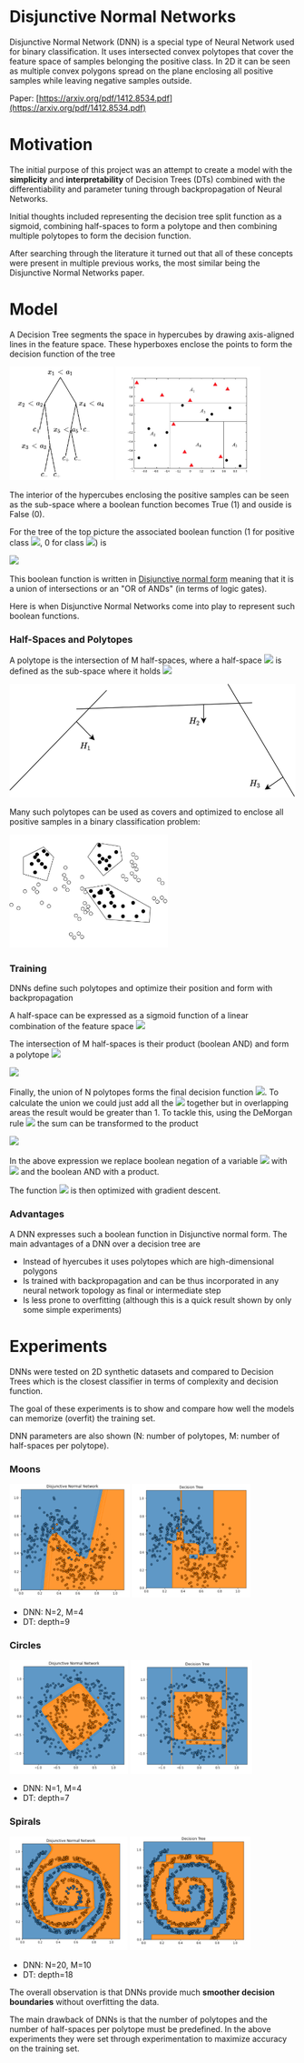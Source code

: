 # Disjunctive Normal Networks
Disjunctive Normal Network (DNN) is a special type of Neural Network used for binary classification. It uses intersected convex polytopes that cover the feature space of samples belonging the positive class. In 2D it can be seen as multiple convex polygons spread on the plane enclosing all positive samples while leaving negative samples outside. 

Paper: [https://arxiv.org/pdf/1412.8534.pdf](https://arxiv.org/pdf/1412.8534.pdf)

# Motivation
The initial purpose of this project was an attempt to create a model with the **simplicity** and **interpretability** of Decision Trees (DTs) combined with the differentiability and parameter tuning through backpropagation of Neural Networks.

Initial thoughts included representing the decision tree split function as a sigmoid, combining half-spaces to form a polytope and then combining multiple polytopes to form the decision function.

After searching through the literature it turned out that all of these concepts were present in multiple previous works, the most similar being the Disjunctive Normal Networks paper.

# Model
A Decision Tree segments the space in hypercubes by drawing axis-aligned lines in the feature space. These hyperboxes enclose the points to form the decision function of the tree

<img src="./assets/decision-tree.png" height=200/>
<img src="./assets/decision-tree-boxes.jpg" height=200/>

The interior of the hypercubes enclosing the positive samples can be seen as the sub-space where a boolean function becomes True (1) and ouside is False (0).


For the tree of the top picture the associated boolean function (1 for positive class <img src="https://render.githubusercontent.com/render/math?math=c_%2B">, 0 for class <img src="https://render.githubusercontent.com/render/math?math=c_-">) is

<img src="https://render.githubusercontent.com/render/math?math=Y = ((x_1 < a_1) \cap (x_2 < a_2)) \cup ((x_1 < a_1) \cap (x_2 < a_2)^\prime \cap (x_3 < a_4)^\prime) \cup ((x_1 < a_1)^\prime \cap (x_4 < a_4)^\prime \cap (x_5 < a_5))">

This boolean function is written in [Disjunctive normal form](https://en.wikipedia.org/wiki/Disjunctive_normal_form) meaning that it is a union of intersections or an "OR of ANDs" (in terms of logic gates).

Here is when Disjunctive Normal Networks come into play to represent such boolean functions.

### Half-Spaces and Polytopes
A polytope is the intersection of M half-spaces, where a half-space <img src="https://render.githubusercontent.com/render/math?math=H_i"> is defined as the sub-space where it holds <img src="https://render.githubusercontent.com/render/math?math=h_i(x) > 0">

<img src="./assets/polytope.png" height=200/>

Many such polytopes can be used as covers and optimized to enclose all positive samples in a binary classification problem:

<img src="./assets/polytopes.png" height=200/>

### Training
DNNs define such polytopes and optimize their position and form with backpropagation

A half-space can be expressed as a sigmoid function of a linear combination of the feature space
<img src="https://render.githubusercontent.com/render/math?math=h(x) = \sigma(w^Tx %2B a) \ge 0">

The intersection of M half-spaces is their product (boolean AND) and form a polytope <img src="https://render.githubusercontent.com/render/math?math=P_i">

<img src="https://render.githubusercontent.com/render/math?math=P_i = \displaystyle \product_{j=1}^{M} h_{ij}(x)">

Finally, the union of N polytopes forms the final decision function <img src="https://render.githubusercontent.com/render/math?math=f(x)">. To calculate the union we could just add all the <img src="https://render.githubusercontent.com/render/math?math=P_i(x)"> together but in overlapping areas the result would be greater than 1. To tackle this, using the DeMorgan rule <img src="https://render.githubusercontent.com/render/math?math=A \cup B = (A^\prime \cap B^\prime)^\prime"> the sum can be transformed to the product

<img src="https://render.githubusercontent.com/render/math?math=f(x) = 1 - \displaystyle \product_{i=1}^{n}(\product_{j=1}^{M} 1 - h_{ij}(x))">

In the above expression we replace boolean negation of a variable <img src="https://render.githubusercontent.com/render/math?math=A"> with <img src="https://render.githubusercontent.com/render/math?math=1-A"> and the boolean AND with a product. 

The function <img src="https://render.githubusercontent.com/render/math?math=f(x)"> is then optimized with gradient descent.

### Advantages
A DNN expresses such a boolean function in Disjunctive normal form. The main advantages of a DNN over a decision tree are
- Instead of hyercubes it uses polytopes which are high-dimensional polygons
- Is trained with backpropagation and can be thus incorporated in any neural network topology as final or intermediate step
- Is less prone to overfitting (although this is a quick result shown by only some simple experiments)

# Experiments
DNNs were tested on 2D synthetic datasets and compared to Decision Trees which is the closest classifier in terms of complexity and decision function.

The goal of these experiments is to show and compare how well the models can memorize (overfit) the training set.

DNN parameters are also shown (N: number of polytopes, M: number of half-spaces per polytope).

### Moons
<img src="./assets/moons_dnn.png" height=200/>
<img src="./assets/moons_dt.png" height=200/>

- DNN: N=2, M=4
- DT: depth=9

### Circles
<img src="./assets/circles_dnn.png" height=200/>
<img src="./assets/circles_dt.png" height=200/>

- DNN: N=1, M=4
- DT: depth=7

### Spirals
<img src="./assets/spirals_dnn.png" height=200/>
<img src="./assets/spirals_dt.png" height=200/>

- DNN: N=20, M=10
- DT: depth=18

The overall observation is that DNNs provide much **smoother decision boundaries** without overfitting the data.

The main drawback of DNNs is that the number of polytopes and the number of half-spaces per polytope must be predefined. In the above experiments they were set through experimentation to maximize accuracy on the training set.
